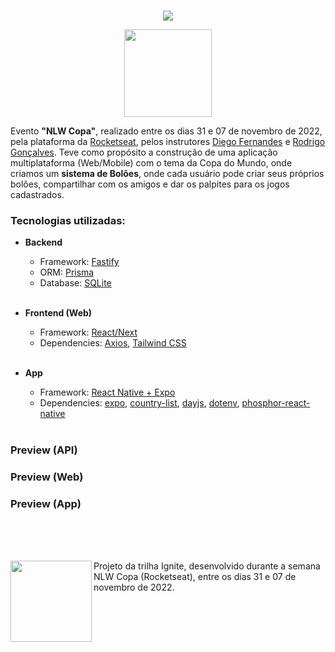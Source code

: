 <br>
   <p align="center">
        <img src="https://i.imgur.com/BwwXyQ1.png"/>
   </p>
   <p align="center">
        <img src="https://i.imgur.com/a1MARps.png" width="140"/>
   </p>

Evento **"NLW Copa"**, realizado entre os dias 31 e 07 de novembro de 2022, pela plataforma da <a href="https://www.rocketseat.com.br/">Rocketseat</a>, pelos instrutores <a href="https://github.com/diego3g">Diego Fernandes</a> e <a href="https://github.com/rodrigorgtic">Rodrigo Gonçalves</a>. Teve como propósito a construção de uma aplicação multiplataforma (Web/Mobile) com o tema da Copa do Mundo, onde criamos um **sistema de Bolões**, onde cada usuário pode criar seus próprios bolões, compartilhar com os amigos e dar os palpites para os jogos cadastrados.


 ### **Tecnologias utilizadas:**
 
 * **Backend**
   
    * Framework: <a href="https://www.fastify.io/">Fastify</a>
    * ORM: <a href="https://www.prisma.io">Prisma</a>
    * Database: <a href="">SQLite</a>
    
    <br>

 * **Frontend (Web)**
    * Framework: <a href="https://nextjs.org/">React/Next</a>
    * Dependencies: 
    <a href="https://axios-http.com/">Axios</a>, 
    <a href="https://tailwindcss.com/">Tailwind CSS</a>
   <br>

* **App**
    * Framework: <a href="https://reactnative.dev/">React Native + Expo</a>
    * Dependencies: 
    <a href="https://expo.dev/">expo</a>, 
    <a href="https://github.com/fannarsh/country-list">country-list</a>,
    <a href="https://github.com/iamkun/dayjs">dayjs</a>,
    <a href="https://github.com/motdotla/dotenv">dotenv</a>,
    <a href="https://www.npmjs.com/package/phosphor-react-native">phosphor-react-native</a>

   <br>

### **Preview (API)**


### **Preview (Web)**


### **Preview (App)**



<br><br><br>

[<img align="left" width="130" margin="10" src="https://i.imgur.com/lSu5YEj.png">](https://www.rocketseat.com.br/) Projeto da trilha Ignite, desenvolvido durante a semana NLW Copa (Rocketseat), entre os dias 31 e 07 de novembro de 2022.